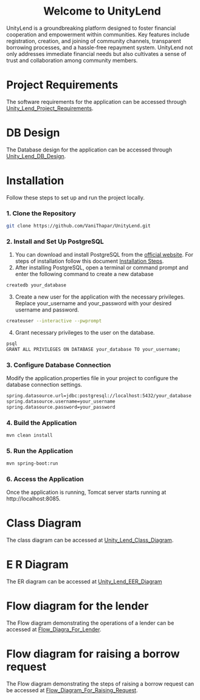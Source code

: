 # <div align="center">Welcome to UnityLend</div>

UnityLend is a groundbreaking platform designed to foster financial cooperation and empowerment within communities. Key features include registration, creation, and joining of community channels, transparent borrowing processes, and a hassle-free repayment system. UnityLend not only addresses immediate financial needs but also cultivates a sense of trust and collaboration among community members.

# Project Requirements
The software requirements for the application can be accessed through [Unity_Lend_Project_Requirements](https://github.com/VaniThapar/UnityLend/files/14396972/unity_lend.docx).

# DB Design
The Database design for the application can be accessed through [Unity_Lend_DB_Design](https://docs.google.com/document/d/1yztmCw-_h2KMAJjfsULA9HYDZTXnV1R2zH4husLGwB4/edit).

# Installation

Follow these steps to set up and run the project locally.

### 1. Clone the Repository
```bash
git clone https://github.com/VaniThapar/UnityLend.git
```
### 2. Install and Set Up PostgreSQL
1. You can download and install PostgreSQL from the [official website](https://www.postgresql.org/). For steps of installation follow this document [Installation Steps](https://github.com/VaniThapar/UnityLend/files/14361101/MySQLWindows.docx).
2. After installing PostgreSQL, open a terminal or command prompt and enter the following command to create a new database
```bash
createdb your_database
```
3. Create a new user for the application with the necessary privileges. Replace your_username and your_password with your desired username and password.
```bash
createuser --interactive --pwprompt
```
4. Grant necessary privileges to the user on the database.
```bash
psql
GRANT ALL PRIVILEGES ON DATABASE your_database TO your_username;
```
### 3. Configure Database Connection
Modify the application.properties file in your project to configure the database connection settings.
```bash
spring.datasource.url=jdbc:postgresql://localhost:5432/your_database
spring.datasource.username=your_username
spring.datasource.password=your_password
```
### 4. Build the Application
```bash
mvn clean install
```
### 5. Run the Application
```bash
mvn spring-boot:run
```
### 6. Access the Application
Once the application is running, Tomcat server starts running at http://localhost:8085.

# Class Diagram
The class diagram can be accessed at [Unity_Lend_Class_Diagram](https://drive.google.com/file/d/1etFI_mWnXqV1lAzYVuepEDqdyavemlht/view).

# E R Diagram

The ER diagram can be accessed at [Unity_Lend_EER_Diagram](https://github.com/VaniThapar/UnityLend/files/14627912/Unity-Lend-EER.pdf)

# Flow diagram for the lender
The Flow diagram demonstrating the operations of a lender can be accessed at [Flow_Diagra_For_Lender](https://app.diagrams.net/#G1dLFlWWprYTwwtwjXvi5WEJS94RS7x-uo#%7B%22pageId%22%3A%22W7Y_DPB_WjcdcxQGYy3G%22%7D).

# Flow diagram for raising a borrow request
The Flow diagram demonstrating the steps of raising a borrow request can be accessed at [Flow_Diagram_For_Raising_Request](https://drive.google.com/file/d/1pA5A4blyuBDjGBg7mWg6v0XT-DEOwUn8/view?usp=sharing).

